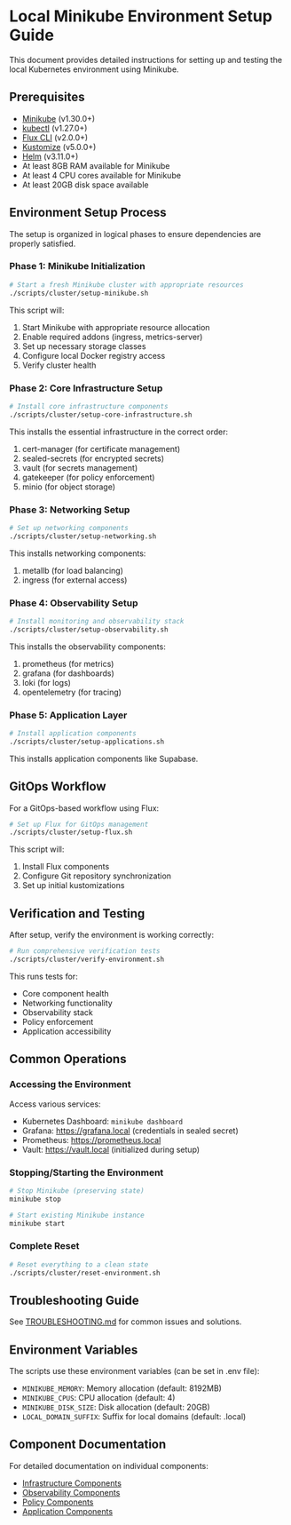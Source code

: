 # Local Minikube Environment Setup Guide

This document provides detailed instructions for setting up and testing the local Kubernetes environment using Minikube.

## Prerequisites

- [Minikube](https://minikube.sigs.k8s.io/docs/start/) (v1.30.0+)
- [kubectl](https://kubernetes.io/docs/tasks/tools/install-kubectl/) (v1.27.0+)
- [Flux CLI](https://fluxcd.io/docs/installation/) (v2.0.0+)
- [Kustomize](https://kubectl.docs.kubernetes.io/installation/kustomize/) (v5.0.0+)
- [Helm](https://helm.sh/docs/intro/install/) (v3.11.0+)
- At least 8GB RAM available for Minikube
- At least 4 CPU cores available for Minikube
- At least 20GB disk space available

## Environment Setup Process

The setup is organized in logical phases to ensure dependencies are properly satisfied.

### Phase 1: Minikube Initialization

```bash
# Start a fresh Minikube cluster with appropriate resources
./scripts/cluster/setup-minikube.sh
```

This script will:
1. Start Minikube with appropriate resource allocation
2. Enable required addons (ingress, metrics-server)
3. Set up necessary storage classes
4. Configure local Docker registry access
5. Verify cluster health

### Phase 2: Core Infrastructure Setup

```bash
# Install core infrastructure components
./scripts/cluster/setup-core-infrastructure.sh
```

This installs the essential infrastructure in the correct order:
1. cert-manager (for certificate management)
2. sealed-secrets (for encrypted secrets)
3. vault (for secrets management)
4. gatekeeper (for policy enforcement)
5. minio (for object storage)

### Phase 3: Networking Setup

```bash
# Set up networking components
./scripts/cluster/setup-networking.sh
```

This installs networking components:
1. metallb (for load balancing)
2. ingress (for external access)

### Phase 4: Observability Setup

```bash
# Install monitoring and observability stack
./scripts/cluster/setup-observability.sh
```

This installs the observability components:
1. prometheus (for metrics)
2. grafana (for dashboards)
3. loki (for logs)
4. opentelemetry (for tracing)

### Phase 5: Application Layer

```bash
# Install application components
./scripts/cluster/setup-applications.sh
```

This installs application components like Supabase.

## GitOps Workflow

For a GitOps-based workflow using Flux:

```bash
# Set up Flux for GitOps management
./scripts/cluster/setup-flux.sh
```

This script will:
1. Install Flux components
2. Configure Git repository synchronization
3. Set up initial kustomizations

## Verification and Testing

After setup, verify the environment is working correctly:

```bash
# Run comprehensive verification tests
./scripts/cluster/verify-environment.sh
```

This runs tests for:
- Core component health
- Networking functionality
- Observability stack
- Policy enforcement
- Application accessibility

## Common Operations

### Accessing the Environment

Access various services:
- Kubernetes Dashboard: `minikube dashboard`
- Grafana: https://grafana.local (credentials in sealed secret)
- Prometheus: https://prometheus.local
- Vault: https://vault.local (initialized during setup)

### Stopping/Starting the Environment

```bash
# Stop Minikube (preserving state)
minikube stop

# Start existing Minikube instance
minikube start
```

### Complete Reset

```bash
# Reset everything to a clean state
./scripts/cluster/reset-environment.sh
```

## Troubleshooting Guide

See [TROUBLESHOOTING.md](TROUBLESHOOTING.md) for common issues and solutions.

## Environment Variables

The scripts use these environment variables (can be set in .env file):
- `MINIKUBE_MEMORY`: Memory allocation (default: 8192MB)
- `MINIKUBE_CPUS`: CPU allocation (default: 4)
- `MINIKUBE_DISK_SIZE`: Disk allocation (default: 20GB)
- `LOCAL_DOMAIN_SUFFIX`: Suffix for local domains (default: .local)

## Component Documentation

For detailed documentation on individual components:
- [Infrastructure Components](../clusters/base/infrastructure/README.md)
- [Observability Components](../clusters/base/observability/README.md)
- [Policy Components](../clusters/base/policies/README.md)
- [Application Components](../clusters/base/applications/README.md) 